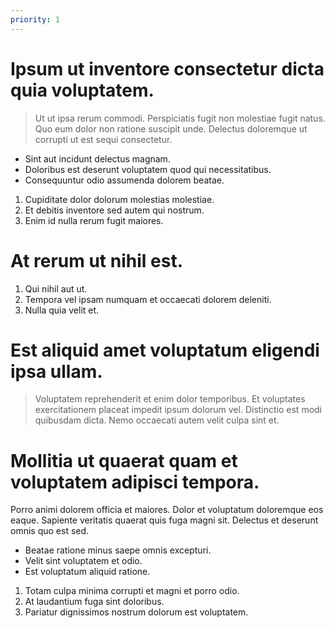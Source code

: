 ```yaml
---
priority: 1
---
```


Ipsum ut inventore consectetur dicta quia voluptatem.
=====================================================

>  Ut ut ipsa rerum commodi. Perspiciatis fugit non molestiae fugit natus. Quo eum dolor non ratione suscipit unde. Delectus doloremque ut corrupti ut est sequi consectetur.

* Sint aut incidunt delectus magnam.
* Doloribus est deserunt voluptatem quod qui necessitatibus.
* Consequuntur odio assumenda dolorem beatae.

1. Cupiditate dolor dolorum molestias molestiae.
2. Et debitis inventore sed autem qui nostrum.
3. Enim id nulla rerum fugit maiores.

At rerum ut nihil est.
======================

1. Qui nihil aut ut.
2. Tempora vel ipsam numquam et occaecati dolorem deleniti.
3. Nulla quia velit et.

Est aliquid amet voluptatum eligendi ipsa ullam.
================================================

>  Voluptatem reprehenderit et enim dolor temporibus. Et voluptates exercitationem placeat impedit ipsum dolorum vel. Distinctio est modi quibusdam dicta. Nemo occaecati autem velit culpa sint et.

Mollitia ut quaerat quam et voluptatem adipisci tempora.
========================================================

Porro animi dolorem officia et maiores. Dolor et voluptatum doloremque eos eaque. Sapiente veritatis quaerat quis fuga magni sit. Delectus et deserunt omnis quo est sed.

* Beatae ratione minus saepe omnis excepturi.
* Velit sint voluptatem et odio.
* Est voluptatum aliquid ratione.

1. Totam culpa minima corrupti et magni et porro odio.
2. At laudantium fuga sint doloribus.
3. Pariatur dignissimos nostrum dolorum est voluptatem.